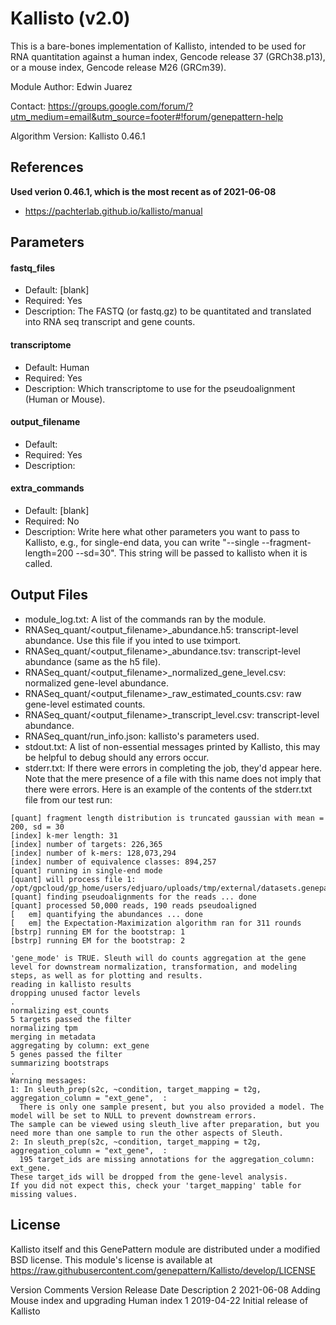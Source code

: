 # Kallisto (v2.0)

This is a bare-bones implementation of Kallisto, intended to be used for RNA quantitation against a human index, Gencode release 37 (GRCh38.p13), or a mouse index, Gencode release M26 (GRCm39).

Module Author: Edwin Juarez

Contact: https://groups.google.com/forum/?utm_medium=email&utm_source=footer#!forum/genepattern-help

Algorithm Version: Kallisto 0.46.1

<!-- ## Summary
*To be added* -->

## References
**Used verion 0.46.1, which is the most recent as of 2021-06-08**
- https://pachterlab.github.io/kallisto/manual

<!-- ### Functionality yet to be implemented:
*To be added*

### Technical notes:
*To be added* -->

## Parameters

#### fastq_files
- Default: [blank]
- Required: Yes
- Description: The FASTQ (or fastq.gz) to be quantitated and translated into RNA seq transcript and gene counts.

#### transcriptome
- Default: Human
- Required: Yes
- Description: Which transcriptome to use for the pseudoalignment (Human or Mouse).

#### output_filename
- Default: 
- Required: Yes
- Description: 

#### extra_commands
- Default: [blank]
- Required: No
- Description: Write here what other parameters you want to pass to Kallisto, e.g., for single-end data, you can write "--single --fragment-length=200 --sd=30". This string will be passed to kallisto when it is called.


## Output Files
- module_log.txt: A list of the commands ran by the module.
- RNASeq_quant/<output_filename>_abundance.h5: transcript-level abundance. Use this file if you inted to use tximport.
- RNASeq_quant/<output_filename>_abundance.tsv: transcript-level abundance (same as the h5 file).
- RNASeq_quant/<output_filename>_normalized_gene_level.csv: normalized gene-level abundance.
- RNASeq_quant/<output_filename>_raw_estimated_counts.csv: raw gene-level estimated counts.
- RNASeq_quant/<output_filename>_transcript_level.csv: transcript-level abundance.
- RNASeq_quant/run_info.json: kallisto's parameters used.
- stdout.txt: A list of non-essential messages printed by Kallisto, this may be helpful to debug should any errors occur.
- stderr.txt: If there were errors in completing the job, they'd appear here. Note that the mere presence of a file with this name does not imply that there were errors. Here is an example of the contents of the stderr.txt file from our test run:
```
[quant] fragment length distribution is truncated gaussian with mean = 200, sd = 30
[index] k-mer length: 31
[index] number of targets: 226,365
[index] number of k-mers: 128,073,294
[index] number of equivalence classes: 894,257
[quant] running in single-end mode
[quant] will process file 1: /opt/gpcloud/gp_home/users/edjuaro/uploads/tmp/external/datasets.genepattern.org/data/module_support_files/Kallisto/test_data/SRR1515119_50k.fastq.gz
[quant] finding pseudoalignments for the reads ... done
[quant] processed 50,000 reads, 190 reads pseudoaligned
[   em] quantifying the abundances ... done
[   em] the Expectation-Maximization algorithm ran for 311 rounds
[bstrp] running EM for the bootstrap: 1
[bstrp] running EM for the bootstrap: 2

'gene_mode' is TRUE. Sleuth will do counts aggregation at the gene level for downstream normalization, transformation, and modeling steps, as well as for plotting and results.
reading in kallisto results
dropping unused factor levels
.
normalizing est_counts
5 targets passed the filter
normalizing tpm
merging in metadata
aggregating by column: ext_gene
5 genes passed the filter
summarizing bootstraps
.
Warning messages:
1: In sleuth_prep(s2c, ~condition, target_mapping = t2g, aggregation_column = "ext_gene",  :
  There is only one sample present, but you also provided a model. The model will be set to NULL to prevent downstream errors.
The sample can be viewed using sleuth_live after preparation, but you need more than one sample to run the other aspects of Sleuth.
2: In sleuth_prep(s2c, ~condition, target_mapping = t2g, aggregation_column = "ext_gene",  :
  195 target_ids are missing annotations for the aggregation_column: ext_gene.
These target_ids will be dropped from the gene-level analysis.
If you did not expect this, check your 'target_mapping' table for missing values.
```

## License

Kallisto itself and this GenePattern module are distributed under a modified BSD license. This module's license is available at https://raw.githubusercontent.com/genepattern/Kallisto/develop/LICENSE


Version Comments
Version	Release Date	Description
2	2021-06-08	Adding Mouse index and upgrading Human index
1	2019-04-22	Initial release of Kallisto
